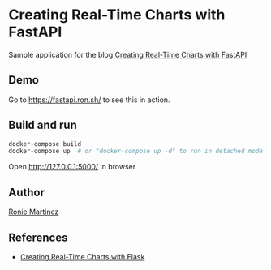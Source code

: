 # Creating Real-Time Charts with FastAPI

Sample application for the blog [Creating Real-Time Charts with FastAPI](https://ron.sh/creating-real-time-charts-with-fastapi/)

## Demo

Go to https://fastapi.ron.sh/ to see this in action.

## Build and run

```bash
docker-compose build
docker-compose up  # or "docker-compose up -d" to run in detached mode 
```

Open http://127.0.0.1:5000/ in browser

## Author

[Ronie Martinez](mailto:ronmarti18@gmail.com)

## References

- [Creating Real-Time Charts with Flask](https://github.com/roniemartinez/real-time-charts-with-flask)
